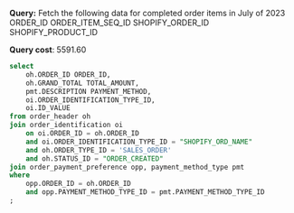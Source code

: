 **Query:** Fetch the following data for completed order items in July of 2023
ORDER_ID
ORDER_ITEM_SEQ_ID
SHOPIFY_ORDER_ID
SHOPIFY_PRODUCT_ID

**Query cost**: 5591.60

```sql
select
	oh.ORDER_ID ORDER_ID,
	oh.GRAND_TOTAL TOTAL_AMOUNT,
	pmt.DESCRIPTION PAYMENT_METHOD,
	oi.ORDER_IDENTIFICATION_TYPE_ID,
	oi.ID_VALUE
from order_header oh
join order_identification oi
	on oi.ORDER_ID = oh.ORDER_ID
	and oi.ORDER_IDENTIFICATION_TYPE_ID = "SHOPIFY_ORD_NAME"
	and oh.ORDER_TYPE_ID = 'SALES_ORDER'
	and oh.STATUS_ID = "ORDER_CREATED"
join order_payment_preference opp, payment_method_type pmt
where
	opp.ORDER_ID = oh.ORDER_ID
	and opp.PAYMENT_METHOD_TYPE_ID = pmt.PAYMENT_METHOD_TYPE_ID
;
```
